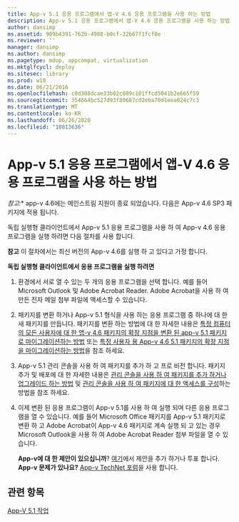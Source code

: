```yaml
---
title: App-v 5.1 응용 프로그램에서 앱-V 4.6 응용 프로그램을 사용 하는 방법
description: App-v 5.1 응용 프로그램에서 앱-V 4.6 응용 프로그램을 사용 하는 방법
author: dansimp
ms.assetid: 909b4391-762b-4988-b0cf-32b67f1fcf0e
ms.reviewer: ''
manager: dansimp
ms.author: dansimp
ms.pagetype: mdop, appcompat, virtualization
ms.mktglfcycl: deploy
ms.sitesec: library
ms.prod: w10
ms.date: 06/21/2016
ms.openlocfilehash: c0d308dcae33b02c089c101ffcd5041b2e665f59
ms.sourcegitcommit: 354664bc527d93f80687cd2eba70d1eea024c7c3
ms.translationtype: MT
ms.contentlocale: ko-KR
ms.lasthandoff: 06/26/2020
ms.locfileid: "10813636"
---
```

# App-v 5.1 응용 프로그램에서 앱-V 4.6 응용 프로그램을 사용 하는 방법

*참고:** app-v 4.6에는 메인스트림 지원이 종료 되었습니다. 다음은 App-v 4.6 SP3 패키지에 적용 됩니다.

독립 실행형 클라이언트에서 App-v 5.1 응용 프로그램을 사용 하 여 App-v 4.6 응용 프로그램을 실행 하려면 다음 절차를 사용 합니다.

**참고**  이 절차에서는 최신 버전의 App-v 4.6를 실행 하 고 있다고 가정 합니다.

**독립 실행형 클라이언트에서 응용 프로그램을 실행 하려면**

1.  환경에서 서로 열 수 있는 두 개의 응용 프로그램을 선택 합니다. 예를 들어 Microsoft Outlook 및 Adobe Acrobat Reader. Adobe Acrobat을 사용 하 여 만든 전자 메일 첨부 파일에 액세스할 수 있습니다.

2.  패키지를 변환 하거나 App-v 5.1 형식을 사용 하는 응용 프로그램 중 하나에 대 한 새 패키지를 만듭니다. 패키지를 변환 하는 방법에 대 한 자세한 내용은 [특정 컴퓨터의 모든 사용자에 대 한 앱-v 4.6 패키지의 확장 지점을 변환 된 app-v 5.1 패키지로 마이그레이션하는 방법](how-to-migrate-extension-points-from-an-app-v-46-package-to-a-converted-app-v-51-package-for-all-users-on-a-specific-computer.md) 또는 [특정 사용자 용 App-v 4.6 5.1 패키지의 확장 지점을 마이그레이션하는 방법](how-to-migrate-extension-points-from-an-app-v-46-package-to-app-v-51-for-a-specific-user.md)을 참조 하세요.

3.  App-v 5.1 관리 콘솔을 사용 하 여 패키지를 추가 하 고 프로 비전 합니다. 패키지 추가 및 배포에 대 한 자세한 내용은 [관리 콘솔을 사용 하 여 패키지를 추가 하거나 업그레이드 하는 방법](how-to-add-or-upgrade-packages-by-using-the-management-console-51-gb18030.md) 및 [관리 콘솔을 사용 하 여 패키지에 대 한 액세스를 구성](how-to-configure-access-to-packages-by-using-the-management-console-51.md)하는 방법을 참조 하세요.

4.  이제 변환 된 응용 프로그램이 App-v 5.1를 사용 하 여 실행 되며 다른 응용 프로그램을 열 수 있습니다. 예를 들어 Microsoft Office 패키지를 App-v 5.1 패키지로 변환 하 고 Adobe Acrobat이 App-v 4.6 패키지로 계속 실행 되 고 있는 경우 Microsoft Outlook을 사용 하 여 Adobe Acrobat Reader 첨부 파일을 열 수 있습니다.

    **App-v에 대 한 제안이 있으십니까**? [여기](http://appv.uservoice.com/forums/280448-microsoft-application-virtualization)에서 제안을 추가 하거나 투표 합니다. **App-v 문제가 있나요?** [App-v TechNet 포럼](https://social.technet.microsoft.com/Forums/home?forum=mdopappv)을 사용 합니다.

## 관련 항목


[App-V 5.1 작업](operations-for-app-v-51.md)

 

 





